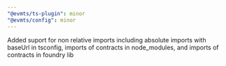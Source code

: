```yaml
---
"@evmts/ts-plugin": minor
"@evmts/config": minor
---
```


Added suport for non relative imports including absolute imports with baseUrl in tsconfig, imports of contracts in node_modules, and imports of contracts in foundry lib
